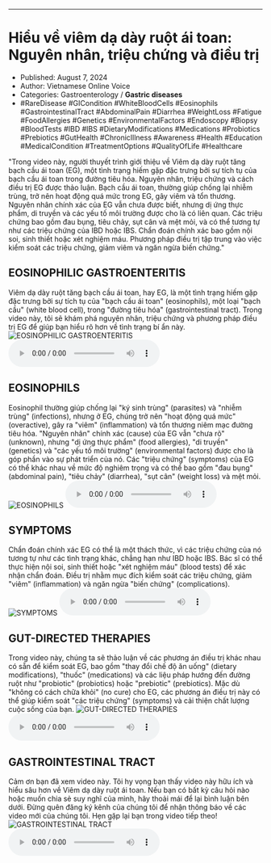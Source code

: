 
---

# Hiểu về viêm dạ dày ruột ái toan: Nguyên nhân, triệu chứng và điều trị

- Published: August 7, 2024
- Author: Vietnamese Online Voice
- Categories: Gastroenterology / **Gastric diseases**
- #RareDisease #GICondition #WhiteBloodCells #Eosinophils #GastrointestinalTract #AbdominalPain #Diarrhea #WeightLoss #Fatigue #FoodAllergies #Genetics #EnvironmentalFactors #Endoscopy #Biopsy #BloodTests #IBD #IBS #DietaryModifications #Medications #Probiotics #Prebiotics #GutHealth #ChronicIllness #Awareness #Health #Education #MedicalCondition #TreatmentOptions #QualityOfLife #Healthcare

"Trong video này, người thuyết trình giới thiệu về Viêm dạ dày ruột tăng bạch cầu ái toan (EG), một tình trạng hiếm gặp đặc trưng bởi sự tích tụ của bạch cầu ái toan trong đường tiêu hóa. Nguyên nhân, triệu chứng và cách điều trị EG được thảo luận. Bạch cầu ái toan, thường giúp chống lại nhiễm trùng, trở nên hoạt động quá mức trong EG, gây viêm và tổn thương. Nguyên nhân chính xác của EG vẫn chưa được biết, nhưng dị ứng thực phẩm, di truyền và các yếu tố môi trường được cho là có liên quan. Các triệu chứng bao gồm đau bụng, tiêu chảy, sụt cân và mệt mỏi, và có thể tương tự như các triệu chứng của IBD hoặc IBS. Chẩn đoán chính xác bao gồm nội soi, sinh thiết hoặc xét nghiệm máu. Phương pháp điều trị tập trung vào việc kiểm soát các triệu chứng, giảm viêm và ngăn ngừa biến chứng."


## EOSINOPHILIC GASTROENTERITIS

Viêm dạ dày ruột tăng bạch cầu ái toan, hay EG, là một tình trạng hiếm gặp đặc trưng bởi sự tích tụ của "bạch cầu ái toan" (eosinophils), một loại "bạch cầu" (white blood cell), trong "đường tiêu hóa" (gastrointestinal tract). Trong video này, tôi sẽ khám phá nguyên nhân, triệu chứng và phương pháp điều trị EG để giúp bạn hiểu rõ hơn về tình trạng bí ẩn này.
![EOSINOPHILIC GASTROENTERITIS](https://http-archiver-apis-production-80.schnworks.com/storage/images/transitions/2024-08-07/transition-2870954892-Montserrat-Black-512DA8.jpg)
<audio controls>
    <source src="https://http-archiver-apis-production-80.schnworks.com/storage/storage/audio/file-17588207413.mp3" type="audio/mpeg">
</audio>



## EOSINOPHILS

Eosinophil thường giúp chống lại "ký sinh trùng" (parasites) và "nhiễm trùng" (infections), nhưng ở EG, chúng trở nên "hoạt động quá mức" (overactive), gây ra "viêm" (inflammation) và tổn thương niêm mạc đường tiêu hóa. "Nguyên nhân" chính xác (cause) của EG vẫn "chưa rõ" (unknown), nhưng "dị ứng thực phẩm" (food allergies), "di truyền" (genetics) và "các yếu tố môi trường" (environmental factors) được cho là góp phần vào sự phát triển của nó. Các "triệu chứng" (symptoms) của EG có thể khác nhau về mức độ nghiêm trọng và có thể bao gồm "đau bụng" (abdominal pain), "tiêu chảy" (diarrhea), "sụt cân" (weight loss) và mệt mỏi.
![EOSINOPHILS](https://http-archiver-apis-production-80.schnworks.com/storage/images/transitions/2024-08-07/transition--8879782994-Montserrat-Regular-7B1FA2.jpg)
<audio controls>
    <source src="https://http-archiver-apis-production-80.schnworks.com/storage/storage/audio/file-6179311819.mp3" type="audio/mpeg">
</audio>



## SYMPTOMS

Chẩn đoán chính xác EG có thể là một thách thức, vì các triệu chứng của nó tương tự như các tình trạng khác, chẳng hạn như IBD hoặc IBS. Bác sĩ có thể thực hiện nội soi, sinh thiết hoặc "xét nghiệm máu" (blood tests) để xác nhận chẩn đoán. Điều trị nhằm mục đích kiểm soát các triệu chứng, giảm "viêm" (inflammation) và ngăn ngừa "biến chứng" (complications).
![SYMPTOMS](https://http-archiver-apis-production-80.schnworks.com/storage/images/transitions/2024-08-07/transition-18685004286-Montserrat-Medium-512DA8.jpg)
<audio controls>
    <source src="https://http-archiver-apis-production-80.schnworks.com/storage/storage/audio/file-6835432190.mp3" type="audio/mpeg">
</audio>



## GUT-DIRECTED THERAPIES

Trong video này, chúng ta sẽ thảo luận về các phương án điều trị khác nhau có sẵn để kiểm soát EG, bao gồm "thay đổi chế độ ăn uống" (dietary modifications), "thuốc" (medications) và các liệu pháp hướng đến đường ruột như "probiotic" (probiotics) hoặc "prebiotic" (prebiotics). Mặc dù "không có cách chữa khỏi" (no cure) cho EG, các phương án điều trị này có thể giúp kiểm soát "các triệu chứng" (symptoms) và cải thiện chất lượng cuộc sống của bạn.
![GUT-DIRECTED THERAPIES](https://http-archiver-apis-production-80.schnworks.com/storage/images/transitions/2024-08-07/transition-2578672742-Montserrat-Regular-4A148C.jpg)
<audio controls>
    <source src="https://http-archiver-apis-production-80.schnworks.com/storage/storage/audio/file-10464280034.mp3" type="audio/mpeg">
</audio>



## GASTROINTESTINAL TRACT

Cảm ơn bạn đã xem video này. Tôi hy vọng bạn thấy video này hữu ích và hiểu sâu hơn về Viêm dạ dày ruột ái toan. Nếu bạn có bất kỳ câu hỏi nào hoặc muốn chia sẻ suy nghĩ của mình, hãy thoải mái để lại bình luận bên dưới. Đừng quên đăng ký kênh của chúng tôi để nhận thông báo về các video mới của chúng tôi. Hẹn gặp lại bạn trong video tiếp theo!
![GASTROINTESTINAL TRACT](https://http-archiver-apis-production-80.schnworks.com/storage/images/transitions/2024-08-07/transition-18362422331-Montserrat-Medium-303F9F.jpg)
<audio controls>
    <source src="https://http-archiver-apis-production-80.schnworks.com/storage/storage/audio/file-64608478935.mp3" type="audio/mpeg">
</audio>

